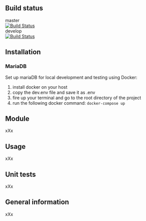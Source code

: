 ## Build status
master <br/>
[![Build Status](https://travis-ci.com/ibwgr/warranty-tracker.svg?branch=master)](https://travis-ci.com/ibwgr/warranty-tracker) <br/>
develop <br/>
[![Build Status](https://travis-ci.com/ibwgr/warranty-tracker.svg?branch=develop)](https://travis-ci.com/ibwgr/warranty-tracker) <br/>

## Installation
### MariaDB
Set up mariaDB for local development and testing using Docker: 
1. install docker on your host
2. copy the dev.env file and save it as .env
3. fire up your terminal and go to the root directory of the project
4. run the following docker command: `docker-compose up`

## Module
xXx
## Usage
xXx
## Unit tests
xXx
## General information
xXx


